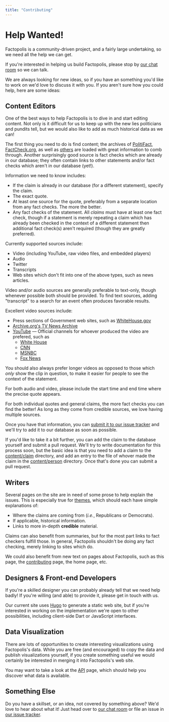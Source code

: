 ```yaml
---
title: "Contributing"
---
```


# Help Wanted!

Factopolis is a community-driven project, and a fairly large
undertaking, so we need all the help we can get.

If you're interested in helping us build Factopolis, please stop by
[our chat room](https://gitter.im/factopolis/) so we can talk.

We are always looking for new ideas, so if you have an something you'd
like to work on we'd love to discuss it with you. If you aren't sure
how you could help, here are some ideas:

## Content Editors

One of the best ways to help Factopolis is to dive in and start
editing content.  Not only is it difficult for us to keep up with the
new lies politicians and pundits tell, but we would also like to add
as much historical data as we can!

The first thing you need to do is find content; the archives of [PolitiFact](http://www.politifact.com/truth-o-meter/statements/), [FactCheck.org](http://www.factcheck.org/the-factcheck-wire/), as well as [others](/checker) are loaded with great information to comb through. Another surprisingly good source is fact checks which are already in our database; they often contain links to other statements and/or fact checks which aren't in our database (yet!).

Information we need to know includes:

* If the claim is already in our database (for a different statement), specify the claim.
* The exact quote.
* At least one source for the quote, preferably from a separate location from any fact checks. The more the better.
* Any fact checks of the statement. All *claims* must have at least one fact check, though if a statement is merely repeating a claim which has already been checked in the context of a different statement then additional fact check(s) aren't required (though they are greatly preferred).

Currently supported sources include:

* Video (including YouTube, raw video files, and embedded players)
* Audio
* Twitter
* Transcripts
* Web sites which don't fit into one of the above types, such as news articles.

Video and/or audio sources are generally preferable to text-only, though whenever possible both should be provided. To find text sources, adding "transcript" to a search for an event often produces favorable results.

Excellent video sources include:

* Press sections of Government web sites, such as [WhiteHouse.gov](https://www.whitehouse.gov/)
* [Archive.org's TV News Archive](https://archive.org/details/tv)
* [YouTube](https://www.youtube.com/) ­— Official channels for whoever produced the video are prefered, such as
  * [White House](https://www.youtube.com/user/whitehouse/videos)
  * [CNN](https://www.youtube.com/user/CNN/videos)
  * [MSNBC](https://www.youtube.com/user/msnbcleanforward/videos)
  * [Fox News](https://www.youtube.com/user/FoxNewsChannel/videos)

You should also always prefer longer videos as opposed to those which *only* show the clip in question, to make it easier for people to see the context of the statement.

For both audio and video, please include the start time and end time where the precise quote appears.

For both individual quotes and general claims, the more fact checks you can find the better!  As long as they come from credible sources, we love having multiple sources.

Once you have that information, you can [submit it to our issue
tracker](https://github.com/factopolis/factopolis/issues/new) and
we'll try to add it to our database as soon as possible.

If you'd like to take it a bit further, you can add the claim to the
database yourself and submit a pull request.  We'll try to write
documentation for this process soon, but the basic idea is that you
need to add a claim to the
[content/claim](https://github.com/factopolis/factopolis/tree/master/content/claim)
directory, and add an entry to the file of whover made the claim in
the
[content/person](https://github.com/factopolis/factopolis/tree/master/content/person)
directory.  Once that's done you can submit a pull request.

## Writers

Several pages on the site are in need of some prose to help explain the
issues.  This is especially true for [themes](/theme), which should
each have simple explanations of:

 * Where the claims are coming from (*i.e.*, Republicans or Democrats).
 * If applicable, historical information.
 * Links to more in-depth **credible** material.

Claims can also benefit from summaries, but for the most part links to
fact checkers fulfill those. In general, Factopolis shouldn't be doing
any fact checking, merely linking to sites which do.

We could also benefit from new text on pages about Factopolis, such as
this page, the [contributing](/contributing) page, the home page, etc.

## Designers & Front-end Developers

If you're a skilled designer you can probably already tell that we need help badly!  If you're willing (and able) to provide it, please get in touch with us.

Our current site uses [Hugo](http://www.gohugo.io) to generate a static web site, but if you're interested in working on the implementation we're open to other possibilities, including client-side Dart or JavaScript interfaces.

## Data Visualization

There are lots of opportunities to create interesting visualizations
using Factopolis's data.  While you are free (and encouraged) to copy
the data and publish visualizations yourself, if you create something
useful we would certainly be interested in merging it into
Factopolis's web site.

You may want to take a look at the [API](/api) page, which should help
you discover what data is available.

## Something Else

Do you have a skillset, or an idea, not covered by something above?
We'd love to hear about what it! Just head over to [our chat
room](https://gitter.im/factopolis/) or file an issue in [our issue
tracker](https://github.com/factopolis/factopolis/issues/new).
